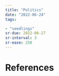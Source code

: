 ```yaml
---
title: "Politics"
date: "2022-06-24"
tags:

- "seedlings"
sr-due: 2022-06-27
sr-interval: 3
sr-ease: 250
---
```



# References

